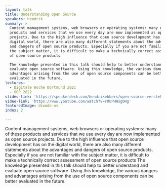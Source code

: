 ```yaml
---
layout: talk
title: Understanding Open Source
speakers: hendrik
summary: >
  Content management systems, web browsers or operating systems: many of these
  products and services that we use every day are now implemented as open source
  projects. Due to the high influence that open source development has on the
  digital world, there are also many different statements about the advantages
  and dangers of open source products. Especially if you are not familiar with
  the subject matter, it is difficult to make a technically correct assessment
  of open source products

  The knowledge presented in this talk should help to better understand and
  evaluate open source software. Using this knowledge, the various dangers and
  advantages arising from the use of open source components can be better
  evaluated in the future.
lectures:
  - Digitale Woche Dortmund 2021
  - OOP 2022
slides-link: 'https://speakerdeck.com/hendrikebbers/open-source-verstehen'
video-link: 'https://www.youtube.com/watch?v=r0UPHHsgOHg'
featuredImage: diwodo-os
index: 2

---
```


Content management systems, web browsers or operating systems: many of these products and services that we use every day are now implemented as open source projects. Due to the high influence that open source development has on the digital world, there are also many different statements about the advantages and dangers of open source products. Especially if you are not familiar with the subject matter, it is difficult to make a technically correct assessment of open source products
The knowledge presented in this talk should help to better understand and evaluate open source software. Using this knowledge, the various dangers and advantages arising from the use of open source components can be better evaluated in the future.
